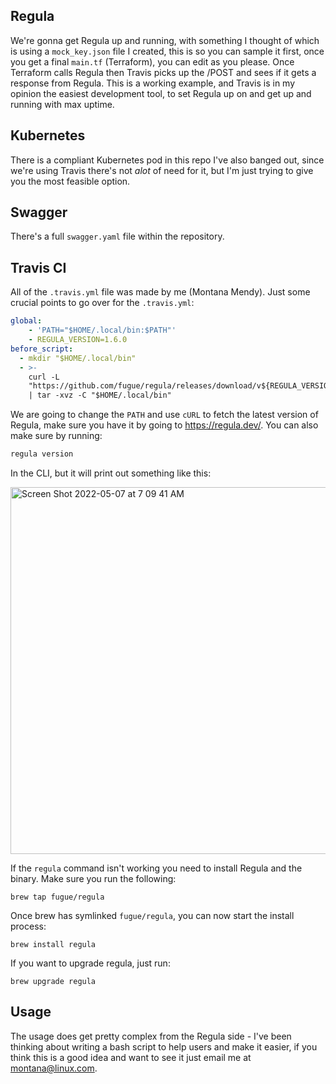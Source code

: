 ## Regula

We're gonna get Regula up and running, with something I thought of which is using a `mock_key.json` file I created, this is so you can sample it first, once you get a final `main.tf` (Terraform), you can edit as you please. Once Terraform calls Regula then Travis picks up the /POST and sees if it gets a response from Regula. This is a working example, and Travis is in my opinion the easiest development tool, to set Regula up on and get up and running with max uptime. 

## Kubernetes

There is a compliant Kubernetes pod in this repo I've also banged out, since we're using Travis there's not _alot_ of need for it, but I'm just trying to give you the most feasible option.

## Swagger 

There's a full `swagger.yaml` file within the repository.

## Travis CI 

All of the `.travis.yml` file was made by me (Montana Mendy). Just some crucial points to go over for the `.travis.yml`: 


```yaml
global:
    - 'PATH="$HOME/.local/bin:$PATH"'
    - REGULA_VERSION=1.6.0
before_script:
  - mkdir "$HOME/.local/bin"
  - >-
    curl -L
    "https://github.com/fugue/regula/releases/download/v${REGULA_VERSION}/regula_${REGULA_VERSION}_Linux_x86_64.tar.gz"
    | tar -xvz -C "$HOME/.local/bin"
```

We are going to change the `PATH` and use `cURL` to fetch the latest version of Regula, make sure you have it by going to https://regula.dev/. You can also make sure by running: 

```bash
regula version
``` 

In the CLI, but it will print out something like this: 


<img width="587" alt="Screen Shot 2022-05-07 at 7 09 41 AM" src="https://user-images.githubusercontent.com/20936398/167257899-26f89d71-dd03-43e5-89c2-a317a5323b04.png">

If the `regula` command isn't working you need to install Regula and the binary. Make sure you run the following:

```
brew tap fugue/regula
```

Once brew has symlinked `fugue/regula`, you can now start the install process:

```
brew install regula
```

If you want to upgrade regula, just run:

```
brew upgrade regula
```

## Usage

The usage does get pretty complex from the Regula side - I've been thinking about writing a bash script to help users and make it easier, if you think this is a good idea and want to see it just email me at [montana@linux.com](mailto:montana@linux.com).
